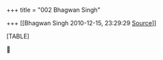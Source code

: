 +++
title = "002 Bhagwan Singh"

+++
[[Bhagwan Singh	2010-12-15, 23:29:29 [Source](https://groups.google.com/g/bvparishat/c/ImBjS9TFIVE)]]



[TABLE]



